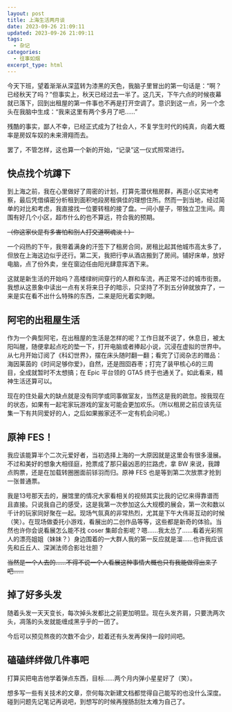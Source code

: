 ```yaml
---
layout: post
title: 上海生活两月谈
date: 2023-09-26 21:09:11
updated: 2023-09-26 21:09:11
tags:
  - 杂记
categories:
  - 往事如烟
excerpt_type: html
---
```


今天下班，望着渐渐从深蓝转为漆黑的天色，我脑子里冒出的第一句话是：“啊？已经秋天了吗？”但事实上，秋天已经过去一半了。这几天，下午六点的时候夜幕就已落下，回到出租屋的第一件事也不再是打开空调了。意识到这一点，另一个念头在我脑中生成：“我来这里有两个多月了吧……”

残酷的事实，鄙人不幸，已经正式成为了社会人，不复学生时代的纯真，向着大概率是房奴车奴的未来滑翔而去。

罢了，不管怎样，这也算一个新的开始，“记录”这一仪式照常进行。

<!-- more -->

## 快点找个坑蹲下

到上海之前，我在心里做好了周密的计划，打算先潜伏租房群，再逛小区实地考察，最后凭借缜密分析租到面积地段房租俱佳的理想住所。然而一到当地，经过简单的对比和考虑，我直接找一位要转租的接了盘。一间小屋子，带独立卫生间。周围有好几个小区，超市什么的也不算远，符合我的预期。

~~（你这家伙是有多害怕和别人打交道啊魂淡！）~~

一个闷热的下午，我带着满身的汗签下了租房合同，房租比起其他城市高太多了，但放在上海这边似乎还行。第二天，我把行李从酒店搬到了房间。铺好床单，放好电脑，点了份外卖，坐在窗边任由阳光肆意挥洒下来。

这就是新生活的开始吗？高楼绿树间穿行的人群和车流，再正常不过的城市街景。我想从这景象中读出一点有关将来日子的暗示，只坚持了不到五分钟就放弃了，一来是实在看不出什么特殊的东西，二来是阳光着实刺眼。

## 阿宅的出租屋生活

作为一个典型阿宅，在出租屋的生活是怎样的呢？工作日就不说了，休息日，被太阳叫醒，随便拿起点吃的垫一下，打开电脑或者捧起小说，沉浸在虚拟的世界中。从七月开始订阅了《科幻世界》，摆在床头随时翻一翻；看完了订阅杂志的赠品：海因莱茵的《时间足够你爱》，自然，还是囫囵吞枣；打完了装甲核心6的三周目，全成就暂时不太想搞；在 Epic 平台领的 GTA5 终于也通关了。如此看来，精神生活还算可以。

现在的住处最大的缺点就是没有同学或同事做室友，当然这是我的疏忽。按我现在的状态，如果有一起宅家玩游戏的室友可能会更加欢乐。（所以租房之前应该先征集一下有共同爱好的人，之后如果搬家还不一定有机会问呢。）

## 原神 FES！

我应该能算半个二次元爱好者，当初选择上海的一大原因就是这里会有很多漫展。不过和美好的想象大相径庭，抢票成了那只最凶恶的拦路虎，拿 BW 来说，我蹲点购票，还是在加载转圈圈面前铩羽而归。原神 FES 也是等到第二次放票才抢到一张普通票。

我是13号那天去的，展馆里的情况大家看相关的视频其实比我的记忆来得靠谱而且直接。只说我自己的感受，这是我第一次参加这么大规模的展会，第一次和数以千计的玩家同好聚在一起。现场气氛真的非常热烈，尤其是下午大伟哥互动的时候（笑）。在现场做委托小游戏，看展出的二创作品等等，这些都是新奇的体验。当然也许你会说看展怎么能不找 coser 集邮合影呢？嗯……我太怂了……看着光彩照人的漂亮姐姐（妹妹？）身边围着的一大群人我的第一反应就是溜……也许我应该先和丘丘人、深渊法师合影壮壮胆？

~~当然是一个人去的……不得不说一个人看展这种事情大概也只有我能做得出来了吧……~~

## 掉了好多头发

随着头发一天天变长，每次掉头发都比之前更加明显。现在头发齐肩，只要洗两次头，凋落的头发就能缠成黑乎乎的一团了。

今后可以预见熬夜的次数不会少，趁着还有头发再保持一段时间吧。

## 磕磕绊绊做几件事吧

打算买把电吉他学着弹点东西，目标……两个月内弹小星星好了（笑）。

想多写一些有关技术的文章，奈何每次新建文档都觉得自己能写的也没什么深度。碰到问题先记笔记再说吧，到想写的时候再搜肠刮肚太难为自己了。
